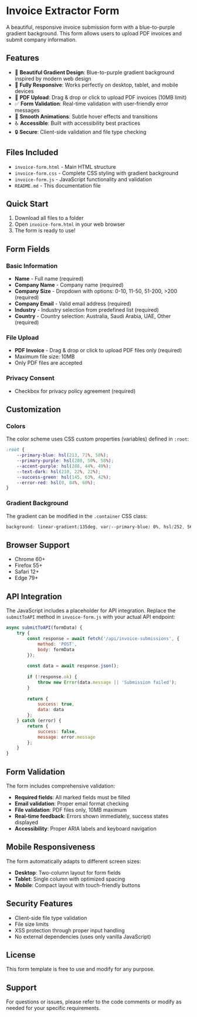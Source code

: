 # Invoice Extractor Form

A beautiful, responsive invoice submission form with a blue-to-purple gradient background. This form allows users to upload PDF invoices and submit company information.

## Features

- 🎨 **Beautiful Gradient Design**: Blue-to-purple gradient background inspired by modern web design
- 📱 **Fully Responsive**: Works perfectly on desktop, tablet, and mobile devices
- 📄 **PDF Upload**: Drag & drop or click to upload PDF invoices (10MB limit)
- ✅ **Form Validation**: Real-time validation with user-friendly error messages
- 🚀 **Smooth Animations**: Subtle hover effects and transitions
- ♿ **Accessible**: Built with accessibility best practices
- 🔒 **Secure**: Client-side validation and file type checking

## Files Included

- `invoice-form.html` - Main HTML structure
- `invoice-form.css` - Complete CSS styling with gradient background
- `invoice-form.js` - JavaScript functionality and validation
- `README.md` - This documentation file

## Quick Start

1. Download all files to a folder
2. Open `invoice-form.html` in your web browser
3. The form is ready to use!

## Form Fields

### Basic Information
- **Name** - Full name (required)
- **Company Name** - Company name (required)
- **Company Size** - Dropdown with options: 0-10, 11-50, 51-200, >200 (required)
- **Company Email** - Valid email address (required)
- **Industry** - Industry selection from predefined list (required)
- **Country** - Country selection: Australia, Saudi Arabia, UAE, Other (required)

### File Upload
- **PDF Invoice** - Drag & drop or click to upload PDF files only (required)
- Maximum file size: 10MB
- Only PDF files are accepted

### Privacy Consent
- Checkbox for privacy policy agreement (required)

## Customization

### Colors
The color scheme uses CSS custom properties (variables) defined in `:root`:

```css
:root {
    --primary-blue: hsl(213, 71%, 58%);
    --primary-purple: hsl(280, 50%, 58%);
    --accent-purple: hsl(288, 44%, 49%);
    --text-dark: hsl(210, 22%, 22%);
    --success-green: hsl(145, 63%, 42%);
    --error-red: hsl(0, 84%, 60%);
}
```

### Gradient Background
The gradient can be modified in the `.container` CSS class:

```css
background: linear-gradient(135deg, var(--primary-blue) 0%, hsl(252, 56%, 67%) 50%, var(--primary-purple) 100%);
```

## Browser Support

- Chrome 60+
- Firefox 55+
- Safari 12+
- Edge 79+

## API Integration

The JavaScript includes a placeholder for API integration. Replace the `submitToAPI` method in `invoice-form.js` with your actual API endpoint:

```javascript
async submitToAPI(formData) {
    try {
        const response = await fetch('/api/invoice-submissions', {
            method: 'POST',
            body: formData
        });
        
        const data = await response.json();
        
        if (!response.ok) {
            throw new Error(data.message || 'Submission failed');
        }
        
        return {
            success: true,
            data: data
        };
    } catch (error) {
        return {
            success: false,
            message: error.message
        };
    }
}
```

## Form Validation

The form includes comprehensive validation:

- **Required fields**: All marked fields must be filled
- **Email validation**: Proper email format checking
- **File validation**: PDF files only, 10MB maximum
- **Real-time feedback**: Errors shown immediately, success states displayed
- **Accessibility**: Proper ARIA labels and keyboard navigation

## Mobile Responsiveness

The form automatically adapts to different screen sizes:

- **Desktop**: Two-column layout for form fields
- **Tablet**: Single column with optimized spacing
- **Mobile**: Compact layout with touch-friendly buttons

## Security Features

- Client-side file type validation
- File size limits
- XSS protection through proper input handling
- No external dependencies (uses only vanilla JavaScript)

## License

This form template is free to use and modify for any purpose.

## Support

For questions or issues, please refer to the code comments or modify as needed for your specific requirements.